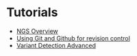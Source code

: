 # Tutorials 

* [NGS Overview](ngs_overview/NGS_Overview.md)
* [Using Git and Github for revision control](using_git/Using_Git.md)
* [Variant Detection Advanced](var_detect_advanced/var_detect_advanced_background.md)
